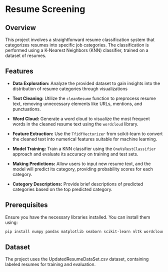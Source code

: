 # Resume Screening 

## Overview

This project involves a straightforward resume classification system that categorizes resumes into specific job categories. The classification is performed using a K-Nearest Neighbors (KNN) classifier, trained on a dataset of resumes.

## Features

- **Data Exploration:** Analyze the provided dataset to gain insights into the distribution of resume categories through visualizations
- **Text Cleaning:** Utilize the `cleanResume` function to preprocess resume text, removing unnecessary elements like URLs, mentions, and punctuations.

- **Word Cloud:** Generate a word cloud to visualize the most frequent words in the cleaned resume text using the `wordcloud` library.

- **Feature Extraction:** Use the `TfidfVectorizer` from scikit-learn to convert the cleaned text into numerical features suitable for machine learning.

- **Model Training:** Train a KNN classifier using the `OneVsRestClassifier` approach and evaluate its accuracy on training and test sets.

- **Making Predictions:** Allow users to input new resume text, and the model will predict its category, providing probability scores for each category.

- **Category Descriptions:** Provide brief descriptions of predicted categories based on the top predicted category.

## Prerequisites

Ensure you have the necessary libraries installed. You can install them using:

```bash
pip install numpy pandas matplotlib seaborn scikit-learn nltk wordcloud
```

## Dataset
The project uses the UpdatedResumeDataSet.csv dataset, containing labeled resumes for training and evaluation.

